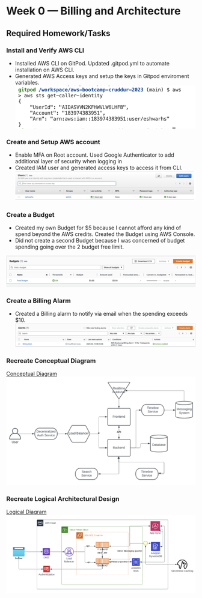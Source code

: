 # Week 0 — Billing and Architecture

## Required Homework/Tasks

### Install and Verify AWS CLI 

- Installed AWS CLI on GitPod. Updated .gitpod.yml to automate installation on AWS CLI.
- Generated AWS Access keys and setup the keys in Gitpod enviroment variables.
![AWS Account Info from CLI](assets/AWS%20Account%20Info.png)

### Create and Setup AWS account

- Enable MFA on Root account. Used Google Authenticator to add additional layer of security when logging in
- Created IAM user and generated access keys to access it from CLI.
![IAM User](assets/IAM%20user.png)


### Create a Budget

- Created my own Budget for $5 because I cannot afford any kind of spend beyond the AWS credits. Created the Budget using AWS Console.
- Did not create a second Budget because I was concerned of budget spending going over the 2 budget free limit.

![Budget](assets/Budget.png)


### Create a Billing Alarm

- Created a Billing alarm to notify via email when the spending exceeds $10.
![Billing Alarm](assets/Billing%20Alarm.png)


### Recreate Conceptual Diagram
[Conceptual Diagram](https://lucid.app/lucidchart/b502b616-fac9-499e-83a4-41740ff720b9/edit?viewport_loc=-312%2C-109%2C2219%2C1123%2C0_0&invitationId=inv_00755f14-a806-463c-b52e-1b788ae39689)
![Conceptual Diagram](assets/Conceptual%20Diagram.png)


### Recreate Logical Architectural Design
[Logical Diagram](https://lucid.app/lucidchart/4bff9e2d-7f29-40e3-93d5-0cfa7d97e87e/edit?viewport_loc=-227%2C-116%2C2154%2C1090%2C0_0&invitationId=inv_7b5c2704-0fe5-4b88-9b98-31f53699f0a4)
![Logical Diagram](assets/Logical%20Architecture%20Diagram.png)

